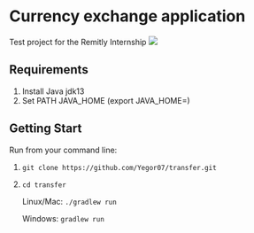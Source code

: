 # Currency exchange application


Test project for the Remitly Internship
![](docs/preview.gif)

## Requirements
1. Install Java jdk13
2. Set PATH JAVA_HOME (export JAVA_HOME=<path to your java sdk>) 

## Getting Start
Run from your command line:
1. `git clone https://github.com/Yegor07/transfer.git `
2. `cd transfer`

    Linux/Mac: `./gradlew run`
    
    Windows: `gradlew run`



